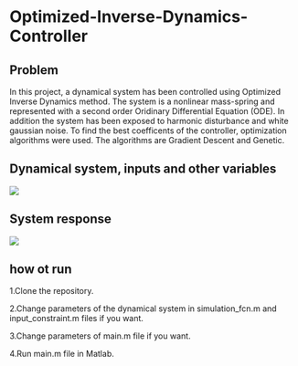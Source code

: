 # Optimized-Inverse-Dynamics-Controller
## Problem
In this project, a dynamical system has been controlled using Optimized Inverse Dynamics method. The system is a nonlinear mass-spring and represented with a second order Oridinary Differential Equation (ODE). In addition the system has been exposed to harmonic disturbance and white gaussian noise. To find the best coefficents of the controller, optimization algorithms were used. The algorithms are Gradient Descent and Genetic.

## Dynamical system, inputs and other variables
<div align="left">
  <img src="https://github.com/MustafaLotfi/Optimized-PID-Controller/blob/main/docs/images/1.png">
</div>

## System response
<div align="left">
  <img src="https://github.com/MustafaLotfi/Optimized-PID-Controller/blob/main/docs/images/2.gif">
</div>

## how ot run
1.Clone the repository.

2.Change parameters of the dynamical system in simulation_fcn.m and input_constraint.m files if you want.

3.Change parameters of main.m file if you want.

4.Run main.m file in Matlab.
